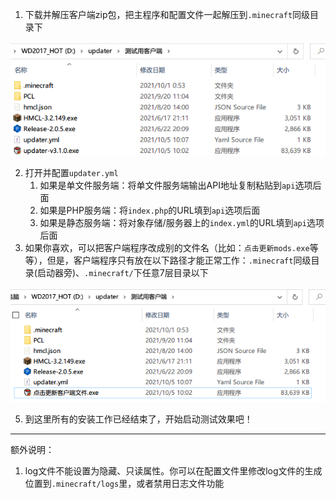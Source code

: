 1. 下载并解压客户端zip包，把主程序和配置文件一起解压到`.minecraft`同级目录下

![client-inside-updater](assets/client-inside-updater.png)

2. 打开并配置`updater.yml`
   1. 如果是单文件服务端：将单文件服务端输出API地址复制粘贴到`api`选项后面
   2. 如果是PHP服务端：将`index.php`的URL填到`api`选项后面
   3. 如果是静态服务端：将对象存储/服务器上的`index.yml`的URL填到`api`选项后面
3. 如果你喜欢，可以把客户端程序改成别的文件名（比如：`点击更新mods.exe`等等），但是，客户端程序只有放在以下路径才能正常工作：`.minecraft`同级目录(启动器旁)、`.minecraft/`下任意7层目录以下

![out_mcdir](assets/out_mcdir.png)

5. 到这里所有的安装工作已经结束了，开始启动测试效果吧！

---

额外说明：

1. log文件不能设置为隐藏、只读属性。你可以在配置文件里修改log文件的生成位置到`.minecraft/logs`里，或者禁用日志文件功能